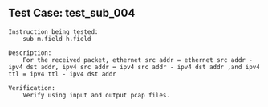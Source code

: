 Test Case: test_sub_004
-----------------------

    Instruction being tested:
        sub m.field h.field

    Description:
        For the received packet, ethernet src addr = ethernet src addr - ipv4 dst addr, ipv4 src addr = ipv4 src addr - ipv4 dst addr ,and ipv4 ttl = ipv4 ttl - ipv4 dst addr

    Verification:
        Verify using input and output pcap files.
